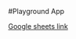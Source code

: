 #Playground App

[Google sheets link](https://docs.google.com/spreadsheets/d/1VyY2V36J99Ftp9uH5ORy02u4jjqt26vqc4UcjWo4nw0/edit#gid=0)
